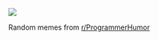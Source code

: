 ![](https://preview.redd.it/kdcb9as329rd1.png?width=640&crop=smart&auto=webp&s=df0ce411fc1bf7048860e4449db024edc9601d5d)

 Random memes from [r/ProgrammerHumor](https://www.reddit.com/r/ProgrammerHumor/)
